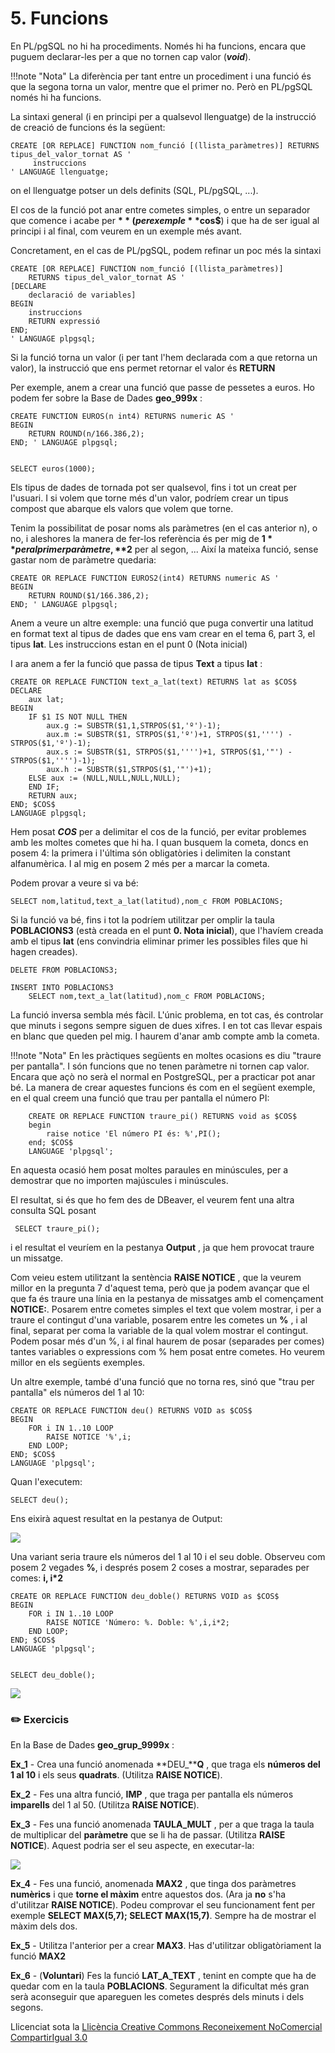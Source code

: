 # 5. Funcions

En PL/pgSQL no hi ha procediments. Només hi ha funcions, encara que puguem
declarar-les per a que no tornen cap valor (_**void**_).

!!!note "Nota"
    La diferència per tant entre un procediment i una funció és que la segona
    torna un valor, mentre que el primer no. Però en PL/pgSQL només hi ha
    funcions.

La sintaxi general (i en principi per a qualsevol llenguatge) de la instrucció
de creació de funcions és la següent:

    CREATE [OR REPLACE] FUNCTION nom_funció [(llista_paràmetres)] RETURNS tipus_del_valor_tornat AS '  
         instruccions
    ' LANGUAGE llenguatge;

on el llenguatge potser un dels definits (SQL, PL/pgSQL, ...).

El cos de la funció pot anar entre cometes simples, o entre un separador que
comence i acabe per **$** (per exemple **$cos$**) i que ha de ser igual al
principi i al final, com veurem en un exemple més avant.

Concretament, en el cas de PL/pgSQL, podem refinar un poc més la sintaxi

    CREATE [OR REPLACE] FUNCTION nom_funció [(llista_paràmetres)]  
        RETURNS tipus_del_valor_tornat AS '
    [DECLARE  
        declaració de variables]
    BEGIN  
        instruccions  
        RETURN expressió
    END;  
    ' LANGUAGE plpgsql;

Si la funció torna un valor (i per tant l'hem declarada com a que retorna un
valor), la instrucció que ens permet retornar el valor és **RETURN**

Per exemple, anem a crear una funció que passe de pessetes a euros. Ho podem
fer sobre la Base de Dades **geo_999x** :


    
    CREATE FUNCTION EUROS(n int4) RETURNS numeric AS '
    BEGIN
        RETURN ROUND(n/166.386,2);
    END; ' LANGUAGE plpgsql;
    
    
    SELECT euros(1000);

Els tipus de dades de tornada pot ser qualsevol, fins i tot un creat per
l'usuari. I si volem que torne més d'un valor, podríem crear un tipus compost
que abarque els valors que volem que torne.

Tenim la possibilitat de posar noms als paràmetres (en el cas anterior n), o
no, i aleshores la manera de fer-los referència és per mig de **$1** per al
primer paràmetre, **$2** per al segon, ... Així la mateixa funció, sense
gastar nom de paràmetre quedaria:

    
    
    CREATE OR REPLACE FUNCTION EUROS2(int4) RETURNS numeric AS '
    BEGIN
        RETURN ROUND($1/166.386,2);
    END; ' LANGUAGE plpgsql;

Anem a veure un altre exemple: una funció que puga convertir una latitud en
format text al tipus de dades que ens vam crear en el tema 6, part 3, el tipus
**lat**. Les instruccions estan en el punt 0 (Nota inicial)

I ara anem a fer la funció que passa de tipus **Text** a tipus **lat** :

    
    
    CREATE OR REPLACE FUNCTION text_a_lat(text) RETURNS lat as $COS$
    DECLARE
        aux lat;
    BEGIN
        IF $1 IS NOT NULL THEN
            aux.g := SUBSTR($1,1,STRPOS($1,'º')-1);
            aux.m := SUBSTR($1, STRPOS($1,'º')+1, STRPOS($1,'''') - STRPOS($1,'º')-1);
            aux.s := SUBSTR($1, STRPOS($1,'''')+1, STRPOS($1,'"') - STRPOS($1,'''')-1);
            aux.h := SUBSTR($1,STRPOS($1,'"')+1);
        ELSE aux := (NULL,NULL,NULL,NULL);
        END IF;
        RETURN aux;
    END; $COS$
    LANGUAGE plpgsql;

Hem posat **$COS$** per a delimitar el cos de la funció, per evitar problemes
amb les moltes cometes que hi ha. I quan busquem la cometa, doncs en posem 4:
la primera i l'última són obligatòries i delimiten la constant alfanumèrica. I
al mig en posem 2 més per a marcar la cometa.

Podem provar a veure si va bé:
  
    
    SELECT nom,latitud,text_a_lat(latitud),nom_c FROM POBLACIONS;

Si la funció va bé, fins i tot la podríem utilitzar per omplir la taula
**POBLACIONS3** (està creada en el punt **0\. Nota inicial**), que l'havíem
creada amb el tipus **lat** (ens convindria eliminar primer les possibles
files que hi hagen creades).
    
    
    DELETE FROM POBLACIONS3;
>    
    
    INSERT INTO POBLACIONS3
        SELECT nom,text_a_lat(latitud),nom_c FROM POBLACIONS;

La funció inversa sembla més fàcil. L'únic problema, en tot cas, és controlar
que minuts i segons sempre siguen de dues xifres. I en tot cas llevar espais
en blanc que queden pel mig. I haurem d'anar amb compte amb la cometa.

!!!note "Nota"
    En les pràctiques següents en moltes ocasions es diu "traure per pantalla". I
    són funcions que no tenen paràmetre ni tornen cap valor. Encara que açò no
    serà el normal en PostgreSQL, per a practicar pot anar bé. La manera de crear
    aquestes funcions és com en el següent exemple, en el qual creem una funció
    que trau per pantalla el número PI:
>    
    
        CREATE OR REPLACE FUNCTION traure_pi() RETURNS void as $COS$
        begin
            raise notice 'El número PI és: %',PI();
        end; $COS$
        LANGUAGE 'plpgsql';

En aquesta ocasió hem posat moltes paraules en minúscules, per a demostrar que
no importen majúscules i minúscules.

El resultat, si és que ho fem des de DBeaver, el veurem fent una altra
consulta SQL posant

    
    
     SELECT traure_pi();

i el resultat el veuríem en la pestanya **Output** , ja que hem provocat
traure un missatge.

Com veieu estem utilitzant la sentència **RAISE NOTICE** , que la veurem
millor en la pregunta 7 d'aquest tema, però que ja podem avançar que el que fa
és traure una línia en la pestanya de missatges amb el començament
**NOTICE:**. Posarem entre cometes simples el text que volem mostrar, i per a
traure el contingut d'una variable, posarem entre les cometes un **%** , i al
final, separat per coma la variable de la qual volem mostrar el contingut.
Podem posar més d'un %, i al final haurem de posar (separades per comes)
tantes variables o expressions com % hem posat entre cometes. Ho veurem millor
en els següents exemples.

Un altre exemple, també d'una funció que no torna res, sinó que "trau per
pantalla" els números del 1 al 10:

    
    
    CREATE OR REPLACE FUNCTION deu() RETURNS VOID as $COS$
    BEGIN
        FOR i IN 1..10 LOOP
            RAISE NOTICE '%',i;
        END LOOP;
    END; $COS$
    LANGUAGE 'plpgsql';

Quan l'executem:

    
    
    SELECT deu();

Ens eixirà aquest resultat en la pestanya de Output:

![](T7_5_1.png)

Una variant seria traure els números del 1 al 10 i el seu doble. Observeu com
posem 2 vegades **%**, i després posem 2 coses a mostrar, separades per
comes: **i, i*2**

    
    
    CREATE OR REPLACE FUNCTION deu_doble() RETURNS VOID as $COS$
    BEGIN
        FOR i IN 1..10 LOOP
            RAISE NOTICE 'Número: %. Doble: %',i,i*2;
        END LOOP;
    END; $COS$
    LANGUAGE 'plpgsql';
    
    
    SELECT deu_doble();

![](T7_5_2.png)

### :pencil2: Exercicis


En la Base de Dades **geo_grup_9999x** :  
  
**Ex_1** - Crea una funció anomenada **DEU_****Q** , que traga els **números del 1
al 10** i els seus **quadrats**. (Utilitza **RAISE NOTICE**).  
  
**Ex_2** - Fes una altra funció, **IMP** , que traga per pantalla els números
**imparells** del 1 al 50. (Utilitza **RAISE NOTICE**).  
  
**Ex_3** - Fes una funció anomenada **TAULA_MULT** , per a que traga la taula de
multiplicar del **paràmetre** que se li ha de passar. (Utilitza **RAISE
NOTICE**). Aquest podria ser el seu aspecte, en executar-la:

![](T7_5_e_1.png)

  
  
**Ex_4** - Fes una funció, anomenada **MAX2** , que tinga dos paràmetres
**numèrics** i que **torne el màxim** entre aquestos dos. (Ara ja **no** s'ha
d'utilitzar **RAISE NOTICE**). Podeu comprovar el seu funcionament fent per
exemple **SELECT MAX(5,7); SELECT MAX(15,7)**. Sempre ha de mostrar el màxim
dels dos.  
  
**Ex_5** - Utilitza l'anterior per a crear **MAX3**. Has d'utilitzar
obligatòriament la funció **MAX2**  
  
**Ex_6** - (**Voluntari**) Fes la funció **LAT_A_TEXT** , tenint en compte que ha
de quedar com en la taula **POBLACIONS**. Segurament la dificultat més gran
serà aconseguir que apareguen les cometes després dels minuts i dels segons.


Llicenciat sota la  [Llicència Creative Commons Reconeixement NoComercial
CompartirIgual 3.0](http://creativecommons.org/licenses/by-nc-sa/3.0/)

